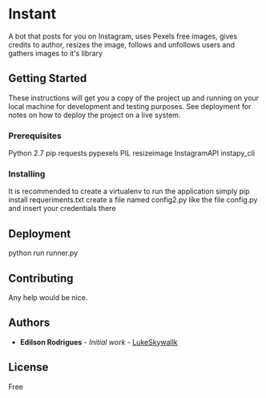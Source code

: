 # Instant

A bot that posts for you on Instagram, uses Pexels free images, gives credits to author, resizes the image, follows and unfollows users and gathers images to it's library

## Getting Started

These instructions will get you a copy of the project up and running on your local machine for development and testing purposes. See deployment for notes on how to deploy the project on a live system.

### Prerequisites
Python 2.7
pip
requests
pypexels
PIL
resizeimage
InstagramAPI
instapy_cli

### Installing

It is recommended to create a virtualenv to run the application
simply pip install requeriments.txt
create a file named config2.py like the file config.py and insert your credentials there


## Deployment

python run runner.py


## Contributing

Any help would be nice.



## Authors

* **Edilson Rodrigues** - *Initial work* - [LukeSkywallk](https://github.com/lukeSkywallk)

## License

Free